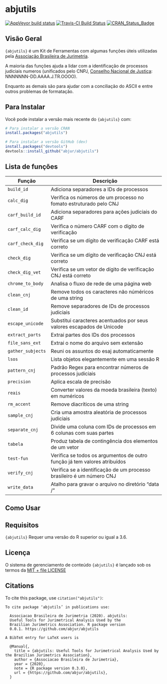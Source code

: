 
<!-- README.md is generated from README.Rmd. Please edit that file -->

# abjutils

<!-- badges: start -->

[![AppVeyor build
status](https://ci.appveyor.com/api/projects/status/github/abjur/abjutils?branch=master&svg=true)](https://ci.appveyor.com/project/abjur/abjutils/branch/master)
[![Travis-CI Build
Status](https://travis-ci.org/abjur/abjutils.svg?branch=master)](https://travis-ci.org/abjur/abjutils)
[![CRAN\_Status\_Badge](https://www.r-pkg.org/badges/version/abjutils)](https://cran.r-project.org/package=abjutils)
<!-- badges: end -->

## Visão Geral

`{abjutils}` é um Kit de Ferramentas com algumas funções úteis
utilizadas pela [Associação Brasileira de
Jurimetria](https://abj.org.br/).

A maioria das funções ajuda a lidar com a identificação de processos
judiciais numeros (unificados pelo CNPJ, [Conselho Nacional de
Justiça](https://www.cnj.jus.br/programas-e-acoes/numeracao-unica/documentos/):
NNNNNNN-DD.AAAA.J.TR.OOOO).

Enquanto as demais são para ajudar com a conciliação do ASCII e entre
outros problemas de formatação.

## Para Instalar

Você pode instalar a versão mais recente do `{abjutils}` com:

``` r
# Para instalar a versão CRAN
install.packages("abjutils")

# Para instalar a versão GitHub (dev)
install.packages("devtools")
devtools::install_github("abjur/abjutils")
```

## Lista de funções

| Função            | Descrição                                                                 |
| ----------------- | ------------------------------------------------------------------------- |
| `build_id`        | Adiciona separadores a IDs de processos                                   |
| `calc_dig`        | Verifica os números de um processo no fomato estruturado pelo CNJ         |
| `carf_build_id`   | Adiciona separadores para ações judiciais do CARF                         |
| `carf_calc_dig`   | Verifica o número CARF com o dígito de verificação                        |
| `carf_check_dig`  | Verifica se um dígito de verificação CARF está correto                    |
| `check_dig`       | Verifica se um dígito de verificação CNJ está correto                     |
| `check_dig_vet`   | Verifica se um vetor de dígito de verificação CNJ está correto            |
| `chrome_to_body`  | Analisa o fluxo de rede de uma página web                                 |
| `clean_cnj`       | Remove todos os caracteres não núméricos de uma string                    |
| `clean_id`        | Remove separadores de IDs de processos judiciais                          |
| `escape_unicode`  | Substitui caracteres acentuados por seus valores escapados de Unicode     |
| `extract_parts`   | Extrai partes dos IDs dos processos                                       |
| `file_sans_ext`   | Extrai o nome do arquivo sem extensão                                     |
| `gather_subjects` | Reuni os assuntos do esaj automaticamente                                 |
| `lsos`            | Lista objetos elegantemente em uma sessão R                               |
| `pattern_cnj`     | Padrão Regex para encontrar números de processos judiciais                |
| `precision`       | Aplica escala de precisão                                                 |
| `reais`           | Converter valores da moeda brasileira (texto) em numéricos                |
| `rm_accent`       | Remove diacríticos de uma string                                          |
| `sample_cnj`      | Cria uma amostra aleatória de processos judiciais                         |
| `separate_cnj`    | Divide uma coluna com IDs de processos em 6 colunas com suas partes       |
| `tabela`          | Produz tabela de contingência dos elementos de um vetor                   |
| `test-fun`        | Verifica se todos os argumentos de outro função já tem valores atribuídos |
| `verify_cnj`      | Verifica se a identificação de um processo brasileiro é um número CNJ     |
| `write_data`      | Atalho para gravar o arquivo no diretório “data /”                        |

## Como Usar

## Requisitos

`{abjutils}` Requer uma versão do R superior ou igual a 3.6.

## Licença

O sistema de gerenciamento de conteúdo `{abjutils}` é lançado sob os
termos da [MIT + file
LICENSE](https://github.com/abjur/abjutils/blob/master/LICENSE)

## Citations

To cite this package, use `citation("abjutils")`:

    To cite package ‘abjutils’ in publications use:
    
      Associacao Brasileira de Jurimetria (2020). abjutils:
      Useful Tools for Jurimetrical Analysis Used by the
      Brazilian Jurimetrics Association. R package version
      0.0.1. https://github.com/abjur/abjutils
    
    A BibTeX entry for LaTeX users is
    
      @Manual{,
        title = {abjutils: Useful Tools for Jurimetrical Analysis Used by the Brazilian Jurimetrics Association},
        author = {Associacao Brasileira de Jurimetria},
        year = {2020},
        note = {R package version 0.3.0},
        url = {https://github.com/abjur/abjutils},
      }
